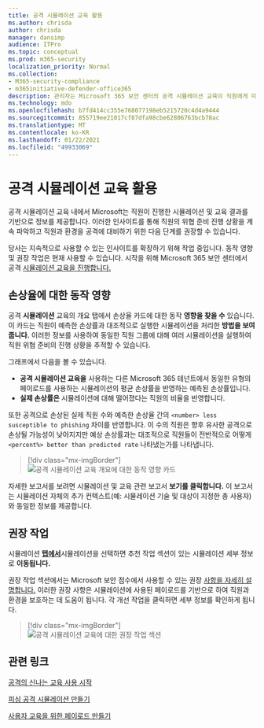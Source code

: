 ```yaml
---
title: 공격 시뮬레이션 교육 활용
ms.author: chrisda
author: chrisda
manager: dansimp
audience: ITPro
ms.topic: conceptual
ms.prod: m365-security
localization_priority: Normal
ms.collection:
- M365-security-compliance
- m365initiative-defender-office365
description: 관리자는 Microsoft 365 보안 센터의 공격 시뮬레이션 교육이 직원에게 미치는 영향과 시뮬레이션 및 교육 결과에 대한 정보를 얻을 수 있습니다.
ms.technology: mdo
ms.openlocfilehash: b7fd414cc355e768077198eb5215720c4d4a9444
ms.sourcegitcommit: 855719ee21017cf87dfa98cbe62806763bcb78ac
ms.translationtype: MT
ms.contentlocale: ko-KR
ms.lasthandoff: 01/22/2021
ms.locfileid: "49933069"
---
```

# <a name="gain-insights-through-attack-simulation-training"></a>공격 시뮬레이션 교육 활용

공격 시뮬레이션 교육 내에서 Microsoft는 직원이 진행한 시뮬레이션 및 교육 결과를 기반으로 정보를 제공합니다. 이러한 인사이트를 통해 직원의 위협 준비 진행 상황을 계속 파악하고 직원과 환경을 공격에 대비하기 위한 다음 단계를 권장할 수 있습니다.

당사는 지속적으로 사용할 수 있는 인사이트를 확장하기 위해 작업 중입니다. 동작 영향 및 권장 작업은 현재 사용할 수 있습니다. 시작을 위해 Microsoft 365 보안 센터에서 공격 [시뮬레이션 교육을 진행합니다.](https://security.microsoft.com/attacksimulator?viewid=overview)

## <a name="behavior-impact-on-compromise-rate"></a>손상율에 대한 동작 영향

공격 **시뮬레이션** 교육의 개요 탭에서 손상율 카드에 대한 동작 **영향을 찾을 수** 있습니다. 이 카드는 직원이 예측한 손상률과 대조적으로 실행한 시뮬레이션을 처리한 **방법을 보여줍니다.** 이러한 정보를 사용하여 동일한 직원 그룹에 대해 여러 시뮬레이션을 실행하여 직원 위협 준비의 진행 상황을 추적할 수 있습니다.

그래프에서 다음을 볼 수 있습니다.

- **공격 시뮬레이션 교육을** 사용하는 다른 Microsoft 365 테넌트에서 동일한 유형의 페이로드를 사용하는 시뮬레이션의 평균 손상률을 반영하는 예측된 손상률입니다.
- **실제 손상률은** 시뮬레이션에 대해 떨어졌다는 직원의 비율을 반영합니다.

또한 공격으로 손상된 실제 직원 수와 예측한 손상율 간의 `<number> less susceptible to phishing` 차이를 반영합니다. 이 수의 직원은 향후 유사한 공격으로 손상될 가능성이 낮아지지만 예상 손상률과는 대조적으로 직원들이 전반적으로 어떻게 `<percent%> better than predicted rate` 나타냈는가를 나타냅니다.

> [!div class="mx-imgBorder"]
> ![공격 시뮬레이션 교육 개요에 대한 동작 영향 카드](../../media/attack-sim-preview-behavior-impact-card.png)

자세한 보고서를 보려면 시뮬레이션 및 교육 관련 보고서 **보기를 클릭합니다.** 이 보고서는 시뮬레이션 자체의 추가 컨텍스트(예: 시뮬레이션 기술 및 대상이 지정한 총 사용자)와 동일한 정보를 제공합니다.

## <a name="recommended-actions"></a>권장 작업

시뮬레이션 [ **탭에서**](https://security.microsoft.com/attacksimulator?viewid=simulations)시뮬레이션을 선택하면 추천 작업 섹션이 있는 시뮬레이션 세부 정보로 **이동됩니다.**

권장 작업 섹션에서는 Microsoft 보안 점수에서 사용할 수 있는 권장 [사항을 자세히 설명합니다.](https://docs.microsoft.com/microsoft-365/security/mtp/microsoft-secure-score) 이러한 권장 사항은 시뮬레이션에 사용된 페이로드를 기반으로 하여 직원과 환경을 보호하는 데 도움이 됩니다. 각 개선 작업을 클릭하면 세부 정보를 확인하게 됩니다.

> [!div class="mx-imgBorder"]
> ![공격 시뮬레이션 교육에 대한 권장 작업 섹션](../../media/attack-sim-preview-recommended-actions.png)

## <a name="related-links"></a>관련 링크

[공격의 신나는 교육 사용 시작](attack-simulation-training-get-started.md)

[피싱 공격 시뮬레이션 만들기](attack-simulation-training.md)

[사용자 교육을 위한 페이로드 만들기](attack-simulation-training-payloads.md)
